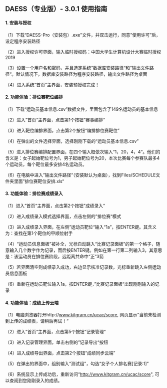 ## DAESS（专业版）- 3.0.1 使用指南

#### 1. 安装与授权

（1）下载“DAESS-Pro（安装包）.exe"文件，并双击运行，同意”使用许可”后，设定程序安装路径

（2）进入授权许可界面，输入临时授权码：中国大学生计算机设计大赛临时授权2019

（3）设置一个用户名和密码，并且选定系统”数据库安装路径“和”输出文件路径“。默认情况下，数据库安装路径为程序安装路径，输出文件路径为桌面

（4）进入系统“首页”主界面，安装预授权完成！

#### 2. 功能体验：排位赛靶位编排

（1）下载“运动员基本信息.csv”数据文件，里面包含了149名运动员的基本信息

（2）进入”首页“主界面，点击第1个按钮”赛事编排“

（3）进入靶位编排界面，点击第2个按钮“编排排位赛靶位”

（4）在弹出的文件选择界面，选择刚刚下载的“运动员基本信息.csv”

（5）进入排位赛编排配置界面，在四个输入框依次输入“1，20，4，4“。他们的含义是：女子起始靶位号为1，男子起始靶位号为20，本次比赛每个参赛队最多4个运动员，每个靶位最多安排4名运动员。

（6）在电脑中进入”输出文件路径“（安装默认为桌面），找到Files/SCHEDULE文件夹里面”排位赛靶位安排.xls“

#### 3. 功能体验：排位赛成绩录入

（1）进入”首页“主界面，点击第2个按钮”成绩录入“

（2）进入成绩录入模式选择界面，点击左侧的”排位赛“模式

（3）进入成绩录入界面，在左侧”运动员靶位“输入“1a”，按ENTER键。其含义为：查找在第1个靶位的甲顺位射手

（4）“运动员信息面板”被补全，光标自动跳入“比赛记录面板”的第一个格子，随意输入几个数字作为记录，而后按ENTER键。例如在第一行第二列输入3，其意思是：该运动员在排位赛阶段，远距离共命中“正”3箭

（5）若界面清空则成绩录入成功，右边显示核准记录数，光标重新跳入左侧运动员信息面板

（6）重新在运动员靶位输入1a，按ENTER键，”比赛记录面板“出现刚刚输入的记录

#### 4. 功能体验：成绩上传云端

（1）电脑浏览器打开http://www.kitgram.cn/ucac/score, 网页显示”当前未检测到上传的成绩表，请稍后再试！“

（2）进入”首页“主界面，点击第5个按钮”记录管理“

（3）进入记录管理界面，单击右侧的”记录导出“按钮

（4）进入成绩导出界面，点击第2个按钮“成绩同步云端”

（5）在弹出的界面中，组别输入“测试组”，勾选“女子个人排名赛[记录:1]”

（6）系统显示上传成功后，重新访问“http://www.kitgram.cn/ucac/score", 可以查阅到您刚刚录入的成绩。
